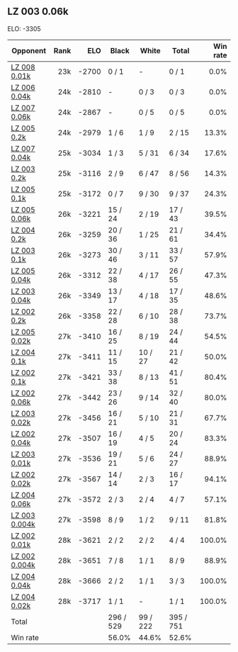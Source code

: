 ## LZ 003 0.06k ##

ELO: -3305

Opponent | Rank | ELO | Black | White | Total | Win rate
---------|-----:|----:|-------|-------|-------|-------:
[LZ 008 0.01k](LZ%20008%200.01k.md) | 23k | -2700 | 0 / 1 | - | 0 / 1 | 0.0%
[LZ 006 0.04k](LZ%20006%200.04k.md) | 24k | -2810 | - | 0 / 3 | 0 / 3 | 0.0%
[LZ 007 0.06k](LZ%20007%200.06k.md) | 24k | -2867 | - | 0 / 5 | 0 / 5 | 0.0%
[LZ 005 0.2k](LZ%20005%200.2k.md) | 24k | -2979 | 1 / 6 | 1 / 9 | 2 / 15 | 13.3%
[LZ 007 0.04k](LZ%20007%200.04k.md) | 25k | -3034 | 1 / 3 | 5 / 31 | 6 / 34 | 17.6%
[LZ 003 0.2k](LZ%20003%200.2k.md) | 25k | -3116 | 2 / 9 | 6 / 47 | 8 / 56 | 14.3%
[LZ 005 0.1k](LZ%20005%200.1k.md) | 25k | -3172 | 0 / 7 | 9 / 30 | 9 / 37 | 24.3%
[LZ 005 0.06k](LZ%20005%200.06k.md) | 26k | -3221 | 15 / 24 | 2 / 19 | 17 / 43 | 39.5%
[LZ 004 0.2k](LZ%20004%200.2k.md) | 26k | -3259 | 20 / 36 | 1 / 25 | 21 / 61 | 34.4%
[LZ 003 0.1k](LZ%20003%200.1k.md) | 26k | -3273 | 30 / 46 | 3 / 11 | 33 / 57 | 57.9%
[LZ 005 0.04k](LZ%20005%200.04k.md) | 26k | -3312 | 22 / 38 | 4 / 17 | 26 / 55 | 47.3%
[LZ 003 0.04k](LZ%20003%200.04k.md) | 26k | -3349 | 13 / 17 | 4 / 18 | 17 / 35 | 48.6%
[LZ 002 0.2k](LZ%20002%200.2k.md) | 26k | -3358 | 22 / 28 | 6 / 10 | 28 / 38 | 73.7%
[LZ 005 0.02k](LZ%20005%200.02k.md) | 27k | -3410 | 16 / 25 | 8 / 19 | 24 / 44 | 54.5%
[LZ 004 0.1k](LZ%20004%200.1k.md) | 27k | -3411 | 11 / 15 | 10 / 27 | 21 / 42 | 50.0%
[LZ 002 0.1k](LZ%20002%200.1k.md) | 27k | -3421 | 33 / 38 | 8 / 13 | 41 / 51 | 80.4%
[LZ 002 0.06k](LZ%20002%200.06k.md) | 27k | -3442 | 23 / 26 | 9 / 14 | 32 / 40 | 80.0%
[LZ 003 0.02k](LZ%20003%200.02k.md) | 27k | -3456 | 16 / 21 | 5 / 10 | 21 / 31 | 67.7%
[LZ 002 0.04k](LZ%20002%200.04k.md) | 27k | -3507 | 16 / 19 | 4 / 5 | 20 / 24 | 83.3%
[LZ 003 0.01k](LZ%20003%200.01k.md) | 27k | -3536 | 19 / 21 | 5 / 6 | 24 / 27 | 88.9%
[LZ 002 0.02k](LZ%20002%200.02k.md) | 27k | -3567 | 14 / 14 | 2 / 3 | 16 / 17 | 94.1%
[LZ 004 0.06k](LZ%20004%200.06k.md) | 27k | -3572 | 2 / 3 | 2 / 4 | 4 / 7 | 57.1%
[LZ 003 0.004k](LZ%20003%200.004k.md) | 27k | -3598 | 8 / 9 | 1 / 2 | 9 / 11 | 81.8%
[LZ 002 0.01k](LZ%20002%200.01k.md) | 28k | -3621 | 2 / 2 | 2 / 2 | 4 / 4 | 100.0%
[LZ 002 0.004k](LZ%20002%200.004k.md) | 28k | -3651 | 7 / 8 | 1 / 1 | 8 / 9 | 88.9%
[LZ 004 0.04k](LZ%20004%200.04k.md) | 28k | -3666 | 2 / 2 | 1 / 1 | 3 / 3 | 100.0%
[LZ 004 0.02k](LZ%20004%200.02k.md) | 28k | -3717 | 1 / 1 | - | 1 / 1 | 100.0%
Total | | | 296 / 529 | 99 / 222 | 395 / 751 | 
Win rate| | | 56.0% | 44.6% | 52.6% | 
